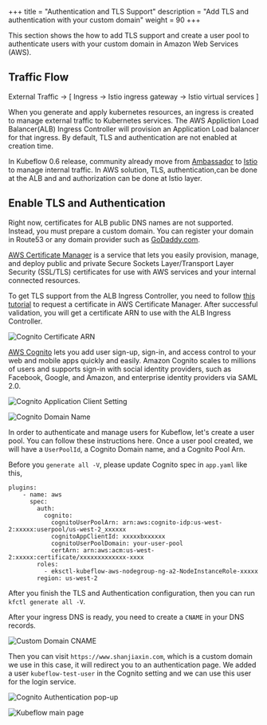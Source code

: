 +++
title = "Authentication and TLS Support"
description = "Add TLS and authentication with your custom domain"
weight = 90
+++

This section shows the how to add TLS support and create a user pool to authenticate users with your custom domain in Amazon Web Services (AWS).


## Traffic Flow
External Traffic → [ Ingress → Istio ingress gateway → Istio virtual services ]

When you generate and apply kubernetes resources, an ingress is created to manage external traffic to Kubernetes services. The AWS Appliction Load Balancer(ALB) Ingress Controller will provision an Application Load balancer for that ingress. By default, TLS and authentication are not enabled at creation time.

In Kubeflow 0.6 release, community already move from [Ambassador](https://www.getambassador.io/) to [Istio](https://istio.io/) to manage internal traffic. In AWS solution, TLS, authentication,can be done at the ALB and and authorization can be done at Istio layer.


## Enable TLS and Authentication

Right now, certificates for ALB public DNS names are not supported. Instead, you must  prepare a custom domain. You can register your domain in Route53 or any domain provider such as [GoDaddy.com](https://www.godaddy.com/).

[AWS Certificate Manager](https://aws.amazon.com/certificate-manager/) is a service that lets you easily provision, manage, and deploy public and private Secure Sockets Layer/Transport Layer Security (SSL/TLS) certificates for use with AWS services and your internal connected resources.

To get TLS support from the ALB Ingress Controller, you need to follow [this tutorial](https://docs.aws.amazon.com/acm/latest/userguide/gs-acm-request-public.html) to request a certificate in AWS Certificate Manager. After successful validation, you will get a certificate ARN to use with the ALB Ingress Controller.

<img src="/docs/images/aws/cognito-certarn.png"
  alt="Cognito Certificate ARN"
  class="mt-3 mb-3 border border-info rounded">

[AWS Cognito](https://aws.amazon.com/cognito/) lets you add user sign-up, sign-in, and access control to your web and mobile apps quickly and easily. Amazon Cognito scales to millions of users and supports sign-in with social identity providers, such as Facebook, Google, and Amazon, and enterprise identity providers via SAML 2.0.

<img src="/docs/images/aws/cognito-appclient.png"
  alt="Cognito Application Client Setting"
  class="mt-3 mb-3 border border-info rounded">

<img src="/docs/images/aws/cognito-domain.png"
  alt="Cognito Domain Name"
  class="mt-3 mb-3 border border-info rounded">

In order to authenticate and manage users for Kubeflow, let's create a user pool. You can follow these instructions here. Once a user pool created, we will have a `UserPoolId`, a Cognito Domain name, and a Cognito Pool Arn.

Before you `generate all -V`, please update Cognito spec in `app.yaml` like this,

```
plugins:
    - name: aws
      spec:
        auth:
          cognito:
            cognitoUserPoolArn: arn:aws:cognito-idp:us-west-2:xxxxx:userpool/us-west-2_xxxxxx
            cognitoAppClientId: xxxxxbxxxxxx
            cognitoUserPoolDomain: your-user-pool
            certArn: arn:aws:acm:us-west-2:xxxxx:certificate/xxxxxxxxxxxxx-xxxx
        roles:
          - eksctl-kubeflow-aws-nodegroup-ng-a2-NodeInstanceRole-xxxxx
        region: us-west-2
```

After you finish the TLS and Authentication configuration, then you can run `kfctl generate all -V`.

After your ingress DNS is ready, you need to create a `CNAME` in your DNS records.

<img src="/docs/images/aws/custom-domain-cname.png"
  alt="Custom Domain CNAME"
  class="mt-3 mb-3 border border-info rounded">

Then you can visit `https://www.shanjiaxin.com`, which is a custom domain we use in this case, it will redirect you to an authentication page. We added a user `kubeflow-test-user` in the Cognito setting and we can use this user for the login service.

<img src="/docs/images/aws/authentication.png"
  alt="Cognito Authentication pop-up"
  class="mt-3 mb-3 border border-info rounded">

<img src="/docs/images/aws/kubeflow-main-page.png"
  alt="Kubeflow main page"
  class="mt-3 mb-3 border border-info rounded">